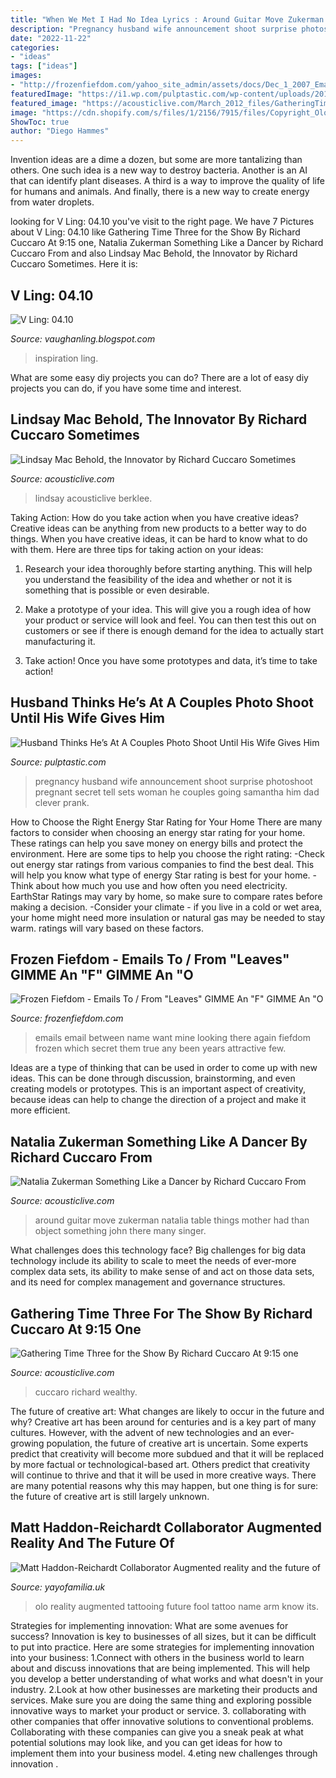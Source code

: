 ```yaml
---
title: "When We Met I Had No Idea Lyrics : Around Guitar Move Zukerman Natalia Table Things Mother Had Than Object Something John There Many Singer"
description: "Pregnancy husband wife announcement shoot surprise photoshoot pregnant secret tell sets woman he couples going samantha him dad clever prank"
date: "2022-11-22"
categories:
- "ideas"
tags: ["ideas"]
images:
- "http://frozenfiefdom.com/yahoo_site_admin/assets/docs/Dec_1_2007_Email_between_Joe_and_PMR.122160009.jpg"
featuredImage: "https://i1.wp.com/pulptastic.com/wp-content/uploads/2016/08/57ad6f50c8f6d.jpg%3fw%3d662"
featured_image: "https://acousticlive.com/March_2012_files/GatheringTimeStageCurt.jpg"
image: "https://cdn.shopify.com/s/files/1/2156/7915/files/Copyright_Olo_3_large.png?v=1570784843"
ShowToc: true
author: "Diego Hammes"
---
```



Invention ideas are a dime a dozen, but some are more tantalizing than others. One such idea is a new way to destroy bacteria. Another is an AI that can identify plant diseases. A third is a way to improve the quality of life for humans and animals. And finally, there is a new way to create energy from water droplets.

	

		
looking for V Ling: 04.10 you've visit to the right page. We have 7 Pictures about V Ling: 04.10 like Gathering Time Three for the Show By Richard Cuccaro At 9:15 one, Natalia Zukerman Something Like a Dancer by Richard Cuccaro From and also Lindsay Mac Behold, the Innovator by Richard Cuccaro Sometimes. Here it is:
		
    
## V Ling: 04.10

<img loading=lazy src="https://3.bp.blogspot.com/_annTPGBcsB4/S8Fcsuux9EI/AAAAAAAADSw/Ix7-XYs_jes/s1600/190259181KcJVkV_fs.jpg" onerror="this.onerror=null;this.src='https://tse3.mm.bing.net/th?id=OIP.wlIVnmLjYZl6g69ocCG4RQHaE6&amp;pid=15.1';" alt="V Ling: 04.10">

_Source: vaughanling.blogspot.com_

>inspiration ling. 

	

What are some easy diy projects you can do?
There are a lot of easy diy projects you can do, if you have some time and interest.

    
## Lindsay Mac Behold, The Innovator By Richard Cuccaro Sometimes

<img loading=lazy src="https://acousticlive.com/January_2009_files/Lindsay_NERFA.gif" onerror="this.onerror=null;this.src='https://tse4.mm.bing.net/th?id=OIP.u8_BnFyw0iE5RLoXXo7BrwAAAA&amp;pid=15.1';" alt="Lindsay Mac Behold, the Innovator by Richard Cuccaro Sometimes">

_Source: acousticlive.com_

>lindsay acousticlive berklee. 

	

Taking Action: How do you take action when you have creative ideas?
Creative ideas can be anything from new products to a better way to do things. When you have creative ideas, it can be hard to know what to do with them. Here are three tips for taking action on your ideas:
1. Research your idea thoroughly before starting anything. This will help you understand the feasibility of the idea and whether or not it is something that is possible or even desirable.

2. Make a prototype of your idea. This will give you a rough idea of how your product or service will look and feel. You can then test this out on customers or see if there is enough demand for the idea to actually start manufacturing it.

3. Take action! Once you have some prototypes and data, it’s time to take action!

    
## Husband Thinks He’s At A Couples Photo Shoot Until His Wife Gives Him

<img loading=lazy src="https://i1.wp.com/pulptastic.com/wp-content/uploads/2016/08/57ad6f50c8f6d.jpg%3fw%3d662" onerror="this.onerror=null;this.src='https://tse4.mm.bing.net/th?id=OIP.1jj3z7uXWdYVskHQo-kgzwHaKX&amp;pid=15.1';" alt="Husband Thinks He’s At A Couples Photo Shoot Until His Wife Gives Him">

_Source: pulptastic.com_

>pregnancy husband wife announcement shoot surprise photoshoot pregnant secret tell sets woman he couples going samantha him dad clever prank. 

	

How to Choose the Right Energy Star Rating for Your Home
There are many factors to consider when choosing an energy star rating for your home. These ratings can help you save money on energy bills and protect the environment. Here are some tips to help you choose the right rating:
-Check out energy star ratings from various companies to find the best deal. This will help you know what type of energy Star rating is best for your home.
-Think about how much you use and how often you need electricity. EarthStar Ratings may vary by home, so make sure to compare rates before making a decision.
-Consider your climate - if you live in a cold or wet area, your home might need more insulation or natural gas may be needed to stay warm. ratings will vary based on these factors.

    
## Frozen Fiefdom - Emails To / From &quot;Leaves&quot; GIMME An &quot;F&quot; GIMME An &quot;O

<img loading=lazy src="http://frozenfiefdom.com/yahoo_site_admin/assets/docs/Dec_1_2007_Email_between_Joe_and_PMR.122160009.jpg" onerror="this.onerror=null;this.src='https://tse2.mm.bing.net/th?id=OIP.dOvtuvMMkUghPfm0vd1YyAHaI0&amp;pid=15.1';" alt="Frozen Fiefdom - Emails To / From &quot;Leaves&quot; GIMME An &quot;F&quot; GIMME An &quot;O">

_Source: frozenfiefdom.com_

>emails email between name want mine looking there again fiefdom frozen which secret them true any been years attractive few. 

	

Ideas are a type of thinking that can be used in order to come up with new ideas. This can be done through discussion, brainstorming, and even creating models or prototypes. This is an important aspect of creativity, because ideas can help to change the direction of a project and make it more efficient.

    
## Natalia Zukerman Something Like A Dancer By Richard Cuccaro From

<img loading=lazy src="http://www.acousticlive.com/June_2009_files/playingasakidwithbighair.gif" onerror="this.onerror=null;this.src='https://tse3.mm.bing.net/th?id=OIP.dr3iAPQwKjCWpMyoUW4IAQAAAA&amp;pid=15.1';" alt="Natalia Zukerman Something Like a Dancer by Richard Cuccaro From">

_Source: acousticlive.com_

>around guitar move zukerman natalia table things mother had than object something john there many singer. 

	

What challenges does this technology face?
Big challenges for big data technology include its ability to scale to meet the needs of ever-more complex data sets, its ability to make sense of and act on those data sets, and its need for complex management and governance structures.

    
## Gathering Time Three For The Show By Richard Cuccaro At 9:15 One

<img loading=lazy src="https://acousticlive.com/March_2012_files/GatheringTimeStageCurt.jpg" onerror="this.onerror=null;this.src='https://tse2.mm.bing.net/th?id=OIP.4N8OZNcYfciyBxyB_1fDjwHaHa&amp;pid=15.1';" alt="Gathering Time Three for the Show By Richard Cuccaro At 9:15 one">

_Source: acousticlive.com_

>cuccaro richard wealthy. 

	

The future of creative art: What changes are likely to occur in the future and why?
Creative art has been around for centuries and is a key part of many cultures. However, with the advent of new technologies and an ever-growing population, the future of creative art is uncertain. Some experts predict that creativity will become more subdued and that it will be replaced by more factual or technological-based art. Others predict that creativity will continue to thrive and that it will be used in more creative ways. There are many potential reasons why this may happen, but one thing is for sure: the future of creative art is still largely unknown.

    
## Matt Haddon-Reichardt Collaborator Augmented Reality And The Future Of

<img loading=lazy src="https://cdn.shopify.com/s/files/1/2156/7915/files/Copyright_Olo_3_large.png?v=1570784843" onerror="this.onerror=null;this.src='https://tse2.mm.bing.net/th?id=OIP.tgqQeMfCfwT6L99_N31lqwHaFj&amp;pid=15.1';" alt="Matt Haddon-Reichardt Collaborator Augmented reality and the future of">

_Source: yayofamilia.uk_

>olo reality augmented tattooing future fool tattoo name arm know its. 

	

Strategies for implementing innovation: What are some avenues for success?
Innovation is key to businesses of all sizes, but it can be difficult to put into practice. Here are some strategies for implementing innovation into your business:
1.Connect with others in the business world to learn about and discuss innovations that are being implemented. This will help you develop a better understanding of what works and what doesn't in your industry.
2.Look at how other businesses are marketing their products and services. Make sure you are doing the same thing and exploring possible innovative ways to market your product or service.
3. collaborating with other companies that offer innovative solutions to conventional problems. Collaborating with these companies can give you a sneak peak at what potential solutions may look like, and you can get ideas for how to implement them into your business model.
4.eting new challenges through innovation .

